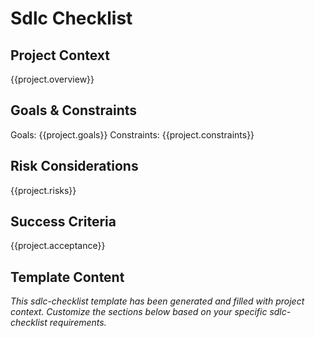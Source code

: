# Sdlc Checklist

## Project Context
{{project.overview}}

## Goals & Constraints
Goals: {{project.goals}}
Constraints: {{project.constraints}}

## Risk Considerations
{{project.risks}}

## Success Criteria
{{project.acceptance}}

## Template Content
*This sdlc-checklist template has been generated and filled with project context. Customize the sections below based on your specific sdlc-checklist requirements.*

